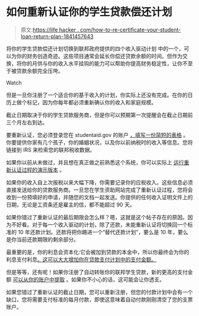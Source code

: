 # 如何重新认证你的学生贷款偿还计划

> 原文:[https://life hacker . com/how-to-re-certificate-your-student-loan-return-plan-1841457643](https://lifehacker.com/how-to-recertify-your-student-loan-repayment-plan-1841457643)

将你的学生贷款偿还计划切换到联邦政府提供的四个收入驱动计划 中的一个，可以为你的财务创造奇迹。这些项目通常会延长你偿还贷款余额的时间。但作为交换，将你的月供与你的收入水平挂钩的能力可以帮助你提高财务稳定性，让你不至于被贷款余额完全压垮。

Watch

但是一旦你注册了一个适合你的基于收入的计划，你实际上还没有完成。在你的日历上做个标记，因为你每年都必须重新确认你的收入和家庭规模。

截止日期取决于你的学生贷款服务商，但是你可以预期第一次提醒会在截止日期前三个月左右到达。

要重新认证，您必须登录您在 studentaid.gov 的账户 [，填写一份简短的表格](https://studentaid.gov/app/ibrInstructions.action) 。你要提供你家有几个孩子，你的婚姻状况，以及你以前纳税时的收入等信息。您将链接到 IRS 来检索您的联邦税收数据。

如果你以前从未做过，并且想在真正做之前熟悉这个系统，你可以实际上 [运行重新认证过程的演示版本](https://studentaid.gov/app/demoIdrAnnualRecert.action#!/idrDemo/1) 。

如果你的收入自上次报税以来大幅下降，你需要记录你的应税收入。这些信息必须直接发送给你的贷款服务商。一旦您在学生资助网站完成了重新认证过程，您将会收到一份预填好的申请，并随您的文档一起发送。你提供的任何收入证明文件上的日期，无论是工资条还是雇主的信，都不能超过 90 天。

如果你错过了重新认证的最后期限会怎么样？嗯，这就是这个帖子存在的原因。因为不好看。对于每一个收入驱动的计划，除了还款，未能重新认证将切换回一个标准的 10 年还款计划。还款将把你踢进一个“替代还款计划”，要么是 10 年，要么是你当前还款期限的剩余部分。

最重要的是，你的利息会资本化:它会被加到贷款的本金中，所以你最终会为你的利息支付利息[。这可以大大增加你在贷款支付计划中的支付金额。](https://twocents.lifehacker.com/why-you-should-make-student-loan-payments-during-your-g-1826640345)

但是等等，还有呢！如果你注册了自动转账你的联邦学生贷款，新的更高的支付金额 [可以从你的账户中提取](https://www.consumerfinance.gov/about-us/blog/when-you-make-student-loan-payments-on-an-income-driven-plan-you-might-be-in-for-a-payment-shock/) 。如果你不小心的话，这可能会让你透支。

如果您错过了重新认证的截止日期，您可以重新注册，但您的付款计划中会有一个缺口，您将需要支付标准的每月付款，即使这意味着自动付款刚刚清空了您的支票账户。